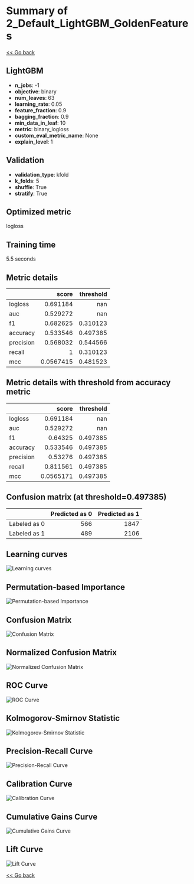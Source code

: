 # Summary of 2_Default_LightGBM_GoldenFeatures

[<< Go back](../README.md)


## LightGBM
- **n_jobs**: -1
- **objective**: binary
- **num_leaves**: 63
- **learning_rate**: 0.05
- **feature_fraction**: 0.9
- **bagging_fraction**: 0.9
- **min_data_in_leaf**: 10
- **metric**: binary_logloss
- **custom_eval_metric_name**: None
- **explain_level**: 1

## Validation
 - **validation_type**: kfold
 - **k_folds**: 5
 - **shuffle**: True
 - **stratify**: True

## Optimized metric
logloss

## Training time

5.5 seconds

## Metric details
|           |     score |   threshold |
|:----------|----------:|------------:|
| logloss   | 0.691184  |  nan        |
| auc       | 0.529272  |  nan        |
| f1        | 0.682625  |    0.310123 |
| accuracy  | 0.533546  |    0.497385 |
| precision | 0.568032  |    0.544566 |
| recall    | 1         |    0.310123 |
| mcc       | 0.0567415 |    0.481523 |


## Metric details with threshold from accuracy metric
|           |     score |   threshold |
|:----------|----------:|------------:|
| logloss   | 0.691184  |  nan        |
| auc       | 0.529272  |  nan        |
| f1        | 0.64325   |    0.497385 |
| accuracy  | 0.533546  |    0.497385 |
| precision | 0.53276   |    0.497385 |
| recall    | 0.811561  |    0.497385 |
| mcc       | 0.0565171 |    0.497385 |


## Confusion matrix (at threshold=0.497385)
|              |   Predicted as 0 |   Predicted as 1 |
|:-------------|-----------------:|-----------------:|
| Labeled as 0 |              566 |             1847 |
| Labeled as 1 |              489 |             2106 |

## Learning curves
![Learning curves](learning_curves.png)

## Permutation-based Importance
![Permutation-based Importance](permutation_importance.png)
## Confusion Matrix

![Confusion Matrix](confusion_matrix.png)


## Normalized Confusion Matrix

![Normalized Confusion Matrix](confusion_matrix_normalized.png)


## ROC Curve

![ROC Curve](roc_curve.png)


## Kolmogorov-Smirnov Statistic

![Kolmogorov-Smirnov Statistic](ks_statistic.png)


## Precision-Recall Curve

![Precision-Recall Curve](precision_recall_curve.png)


## Calibration Curve

![Calibration Curve](calibration_curve_curve.png)


## Cumulative Gains Curve

![Cumulative Gains Curve](cumulative_gains_curve.png)


## Lift Curve

![Lift Curve](lift_curve.png)



[<< Go back](../README.md)
